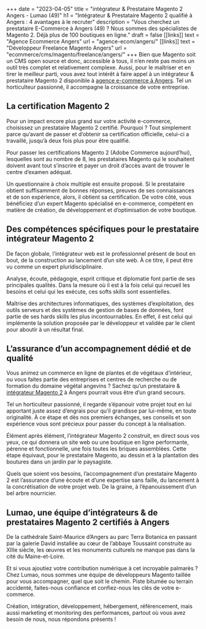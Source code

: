 +++
date = "2023-04-05"
title = "intégrateur & Prestataire Magento 2 Angers - Lumao (49)"
h1 = "Intégrateur & Prestataire Magento 2 qualifié à Angers : 4 avantages à le recruter"
description = "Vous cherchez un prestataire E-Commerce à Angers (49) ? Nous sommes des spécialistes de Magento 2. Déjà plus de 100 boutiques en ligne."
draft = false
[[links]]
    text = "Agence Ecommerce Angers"
    url = "agence-ecom/angers/"
[[links]]
    text = "Développeur Freelance Magento Angers"
    url = "ecommerce/cms/magento/freelance/angers/"
+++
Bien que Magento soit un CMS open source et donc, accessible à tous, il n’en reste pas moins un outil très complet et relativement complexe. Aussi, pour le maîtriser et en tirer le meilleur parti, vous avez tout intérêt à faire appel à un intégrateur & prestataire Magento 2 disponible à [agence e-commerce à Angers](/agence-ecom/angers/). Tel un horticulteur passionné, il accompagne la croissance de votre entreprise.

 ## La certification Magento 2

 Pour un impact encore plus grand sur votre activité e-commerce, choisissez un prestataire Magento 2 certifié. Pourquoi ? Tout simplement parce qu’avant de passer et d’obtenir sa certification officielle, celui-ci a travaillé, jusqu’à deux fois plus pour être qualifié.

 Pour passer les certifications Magento 2 (Adobe Commerce aujourd’hui), lesquelles sont au nombre de 8, les prestataires Magento qui le souhaitent doivent avant tout s’inscrire et payer un droit d’accès avant de trouver le centre d’examen adéquat.

 Un questionnaire à choix multiple est ensuite proposé. Si le prestataire obtient suffisamment de bonnes réponses, preuves de ses connaissances et de son expérience, alors, il obtient sa certification. De votre côté, vous bénéficiez d’un expert Magento spécialisé en e-commerce, compétent en matière de création, de développement et d’optimisation de votre boutique.

 ## Des compétences spécifiques pour le prestataire intégrateur Magento 2

 De façon globale, l’intégrateur web est le professionnel présent de bout en bout, de la construction au lancement d’un site web. À ce titre, il peut être vu comme un expert pluridisciplinaire.

 Analyse, écoute, pédagogie, esprit critique et diplomatie font partie de ses principales qualités. Dans la mesure où il est à la fois celui qui recueil les besoins et celui qui les exécute, ces softs skills sont essentielles.

 Maîtrise des architectures informatiques, des systèmes d’exploitation, des outils serveurs et des systèmes de gestion de bases de données, font partie de ses hards skills les plus incontournables. En effet, il est celui qui implémente la solution proposée par le développeur et validée par le client pour aboutir à un résultat final.

 ## L’assurance d’un accompagnement dédié et de qualité

 Vous animez un commerce en ligne de plantes et de végétaux d’intérieur, ou vous faites partie des entreprises et centres de recherche ou de formation du domaine végétal angevins ? Sachez qu’un prestataire & [intégrateur Magento 2](/ecommerce/cms/magento/prestataire/) à Angers pourrait vous être d’un grand secours.

 Tel un horticulteur passionné, il regarde s’épanouir votre projet tout en lui apportant juste assez d’engrais pour qu’il grandisse par lui-même, en toute originalité. À ce étape et dès nos premiers échanges, ses conseils et son expérience vous sont précieux pour passer du concept à la réalisation.

 Élément après élément, l’intégrateur Magento 2 construit, en direct sous vos yeux, ce qui donnera un site web ou une boutique en ligne performante, pérenne et fonctionnelle, une fois toutes les briques assemblées. Cette étape équivaut, pour le prestataire Magento, au dessin et à la plantation des boutures dans un jardin par le paysagiste.

 Quels que soient vos besoins, l’accompagnement d’un prestataire Magento 2 est l’assurance d’une écoute et d’une expertise sans faille, du lancement à la concrétisation de votre projet web. De la graine, à l’épanouissement d’un bel arbre nourricier.

 ## Lumao, une équipe d’intégrateurs & de prestataires Magento 2 certifiés à Angers

 De la cathédrale Saint-Maurice d’Angers au parc Terra Botanica en passant par la galerie David installée au cœur de l’abbaye Toussaint construite au XIIIe siècle, les œuvres et les monuments culturels ne manque pas dans la cité du Maine-et-Loire.

 Et si vous ajoutiez votre contribution numérique à cet incroyable palmarès ? Chez Lumao, nous sommes une équipe de développeurs Magento taillée pour vous accompagner, quel que soit le chemin. Piste bitumée ou terrain accidenté, faites-nous confiance et confiez-nous les clés de votre e-commerce.

 Création, intégration, développement, hébergement, référencement, mais aussi marketing et monitoring des performances, partout où vous avez besoin de nous, nous répondons présents !
 
